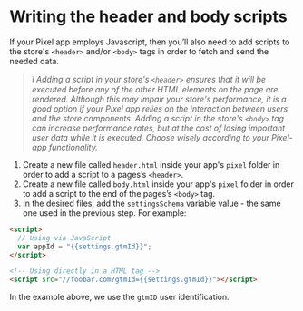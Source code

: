 # Writing the header and body scripts

If your Pixel app employs Javascript, then you’ll also need to add scripts to the store's `<header>` and/or `<body>` tags in order to fetch and send the needed data.

> ℹ️ *Adding a script in your store's `<header>` ensures that it will be executed before any of the other HTML elements on the page are rendered. Although this may impair your store's performance, it is a good option if your Pixel app relies on the interaction between users and the store components. Adding a script in the store's `<body>` tag can increase performance rates, but at the cost of losing important user data while it is executed. Choose wisely according to your Pixel-app functionality.*

1. Create a new file called `header.html` inside your app's `pixel` folder in order to add a script to a pages’s `<header>`.
2. Create a new file called `body.html` inside your app's `pixel` folder in order to add a script to the end of the pages’s `<body>` tag.
3. In the desired files, add the `settingsSchema` variable value - the same one used in the previous step. For example:

```html
<script>
  // Using via JavaScript
  var appId = "{{settings.gtmId}}";
</script>

<!-- Using directly in a HTML tag -->
<script src="//foobar.com?gtmId={{settings.gtmId}}"></script>
```

In the example above, we use the `gtmID` user identification.
